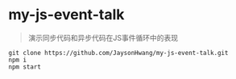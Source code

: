 # my-js-event-talk

> 演示同步代码和异步代码在JS事件循环中的表现

```
git clone https://github.com/JaysonHwang/my-js-event-talk.git
npm i
npm start
```
